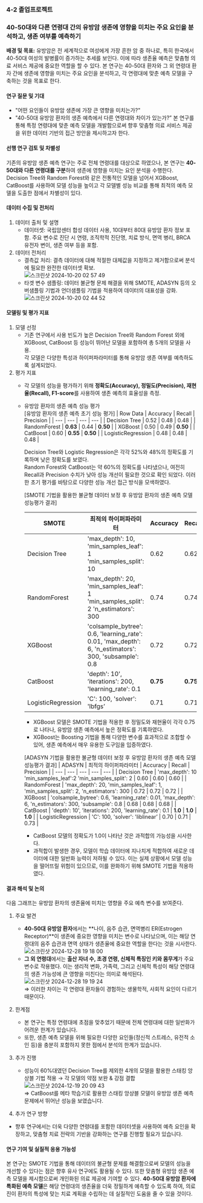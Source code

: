 ### 4-2 졸업프로젝트 

### 40-50대와 다른 연령대 간의 유방암 생존에 영향을 미치는 주요 요인을 분석하고, 생존 여부를 예측하기 <br>

**배경 및 목표:** 유방암은 전 세계적으로 여성에게 가장 흔한 암 중 하나로, 특히 한국에서 40-50대 여성의 발병률이 증가하는 추세를 보인다. 이에 따라 생존율 예측은 맞춤형 의료 서비스 제공에 중요한 역할을 할 수 있다. 본 연구는 40-50대 환자와 그 외 연령대 환자 간에 생존에 영향을 미치는 주요 요인을 분석하고, 각 연령대에 맞춘 예측 모델을 구축하는 것을 목표로 한다.

#### 연구 질문 및 기대

- "어떤 요인들이 유방암 생존에 가장 큰 영향을 미치는가?"
- "40-50대 유방암 환자의 생존 예측에서 다른 연령대와 차이가 있는가?”
    본 연구를 통해 특정 연령대에 맞춘 예측 모델을 개발함으로써 향후 맞춤형 의료 서비스 제공을 위한 데이터 기반의 접근 방안을 제시하고자 한다.
    

#### 선행 연구 검토 및 차별성

기존의 유방암 생존 예측 연구는 주로 전체 연령대를 대상으로 하였으나, 본 연구는 **40-50대와 다른 연령대를 구분**하여 생존에 영향을 미치는 요인 분석을 수행한다. <br>
Decision Tree와 Random Forest와 같은 전통적인 모델을 넘어서 XGBoost, CatBoost를 사용하여 모델 성능을 높이고 각 모델별 성능 비교를 통해 최적의 예측 모델을 도출한 점에서 차별성이 있다.

#### 데이터 수집 및 전처리

1. 데이터 출처 및 설명
    - 데이터셋: 국립암센터 합성 데이터 사용, 10대부터 80대 유방암 환자 정보 포함. 주요 변수로 진단 시 연령, 조직학적 진단명, 치료 방식, 면역 병리, BRCA 유전자 변이, 생존 여부 등을 포함.
2. 데이터 전처리
    - 결측값 처리: 결측 데이터에 대해 적절한 대체값을 지정하고 제거함으로써 분석에 필요한 완전한 데이터셋 확보.<br>
     ![스크린샷 2024-10-20 02 57 49](https://github.com/user-attachments/assets/9a62c716-f36f-41b2-b282-0c71a525796c)<br>
    - 타겟 변수 샘플링: 데이터 불균형 문제 해결을 위해 SMOTE, ADASYN 등의 오버샘플링 기법과 언더샘플링 기법을 적용하여 데이터의 대표성을 강화. <br>
     ![스크린샷 2024-10-20 02 44 52](https://github.com/user-attachments/assets/d3976a19-0e2f-442a-8355-a0192588b479)<br>

#### 모델링 및 평가 지표
1. 모델 선정
    - 기존 연구에서 사용 빈도가 높은 Decision Tree와 Random Forest 외에 XGBoost, CatBoost 등 성능이 뛰어난 모델을 포함하여 총 5개의 모델을 사용. <br>
      각 모델은 다양한 특성과 하이퍼파라미터를 통해 유방암 생존 여부를 예측하도록 설계되었다.
2. 평가 지표
    - 각 모델의 성능을 평가하기 위해 **정확도(Accuracy), 정밀도(Precision), 재현율(Recall), F1-score**를 사용하여 생존 예측의 효율성을 측정.
    - 유방암 환자의 생존 예측 성능 평가<br>
      [유방암 환자의 생존 예측 초기 성능 평가]
      | Row Data | Accuracy | Recall | Precision |
      | --- | --- | --- | --- |
      | Decision Tree | 0.52 | 0.48 | 0.48 |
      | RandomForest | **0.63** | 0.44 | **0.50** |
      | XGBoost | 0.50 | 0.49 | **0.50** |
      | CatBoost | 0.60 | **0.55** | **0.50** |
      | LogisticRegression | 0.48 | 0.48 | 0.48 |<br>
      
      Decision Tree와 Logistic Regression은 각각 52%와 48%의 정확도를 기록하며 낮은 정확도를 보였다.<br>
      Random Forest와 CatBoost는 약 60%의 정확도를 나타냈으나, 여전히 Recall과 Precision 수치가 낮아 성능 개선이 필요한 것으로 확인 되었다. 이러한 초기 평가를 바탕으로 다양한 성능 개선 접근 방식을 모색하였다.
        
      [SMOTE 기법을 활용한 불균형 데이터 보정 후 유방암 환자의 생존 예측 모델 성능평가 결과]
        
      | SMOTE | 최적의 하이퍼파라미터 | Accuracy | Recall | Precision |
      | --- | --- | --- | --- | --- |
      | Decision Tree | 'max_depth': 10, 'min_samples_leaf': 1 'min_samples_split': 10 | 0.62 | 0.62 | 0.62 |
      | RandomForest | 'max_depth': 20, 'min_samples_leaf': 1 'min_samples_split': 2 'n_estimators': 300 | 0.74 | 0.74 | 0.74 |
      | XGBoost | 'colsample_bytree': 0.6, 'learning_rate': 0.01, 'max_depth': 6, 'n_estimators': 300, 'subsample': 0.8 | 0.72 | 0.72 | 0.73 |
      | CatBoost | 'depth': 10', ’iterations': 200, 'learning_rate': 0.1 | **0.75** | **0.75** | **0.75** |
      | LogisticRegression | 'C': 100, 'solver': 'lbfgs’ | 0.71 | 0.71 | 0.73 | <br>
      
      - XGBoost 모델은 SMOTE 기법을 적용한 후 정밀도와 재현율이 각각 0.75로 나타나, 유방암 생존 예측에서 높은 정확도를 기록하였다. <br>
      - XGBoost는 Boosting 기법을 통해 다양한 변수를 효과적으로 조합할 수 있어, 생존 예측에서 매우 유용한 도구임을 입증하였다.
        
      [ADASYN 기법을 활용한 불균형 데이터 보정 후 유방암 환자의 생존 예측 모델 성능평가 결과]
      | ADASYN | 최적의 하이퍼파라미터 | Accuracy | Recall | Precision |
      | --- | --- | --- | --- | --- |
      | Decision Tree | 'max_depth': 10 'min_samples_leaf':2
      'min_samples_split': 2 | 0.60 | 0.60 | 0.60 |
      | RandomForest | 'max_depth': 20, 'min_samples_leaf': 1, 'min_samples_split': 2, 'n_estimators': 300 | 0.72 | 0.72 | 0.72 |
      | XGBoost | 'colsample_bytree': 0.6, 'learning_rate': 0.01, 'max_depth': 6, 'n_estimators': 300, 'subsample': 0.8 | 0.68 | 0.68 | 0.68 |
      | CatBoost | 'depth': 10', ’iterations': 200, 'learning_rate': 0.1 | **1.0** | **1.0** | **1.0** |
      | LogisticRegression | 'C': 100, 'solver': 'liblinear’ | 0.70 | 0.71 | 0.73 | <br>
      
      - CatBoost 모델의 정확도가 1.0이 나타난 것은 과적합의 가능성을 시사한다.<br>
      - 과적합이 발생한 경우, 모델이 학습 데이터에 지나치게 적합하여 새로운 데이터에 대한 일반화 능력이 저하될 수 있다. 이는 실제 상황에서 모델 성능을 떨어뜨릴 위험이 있으므로, 이를 완화하기 위해 SMOTE 기법을 적용하였다.
        
#### 결과 해석 및 논의
다음 그래프는 유방암 환자의 생존율에 미치는 영향을 주요 예측 변수를 보여준다.
1. 주요 발견
    - **40-50대 유방암 환자**에서는 **나이, 음주 습관, 면역병리 ER(Estrogen Receptor)**이 생존에 중요한 영향을 미치는 변수로 나타났으며, 이는 해당 연령대의 음주 습관과 면역 상태가 생존율에 중요한 역할을 한다는 것을 시사한다.<br>
     ![스크린샷 2024-12-28 19 18 00](https://github.com/user-attachments/assets/c3c55836-3ce8-43f6-8441-87715a17f3bb)<br>
    - **그 외 연령대**에서는 **출산 자녀 수, 초경 연령, 신체적 특징인 키와 몸무게**가 주요 변수로 작용했다. 이는 생리적 변화, 가족력, 그리고 신체적 특성이 해당 연령대의 생존 가능성에 큰 영향을 미친다는 의미로 해석된다.<br>
      ![스크린샷 2024-12-28 19 19 24](https://github.com/user-attachments/assets/c27e1b24-59e6-4565-8fbd-5e7c8c0e5572)<br>
      ⇒ 이러한 차이는 각 연령대 환자들이 경험하는 생물학적, 사회적 요인이 다르기 때문이다. 
    
2. 한계점
    - 본 연구는 특정 연령대에 초점을 맞추었기 때문에 전체 연령대에 대한 일반화가 어려운 한계가 있습니다.
    - 또한, 생존 예측 모델을 위해 필요한 다양한 요인들(정신적 스트레스, 유전적 소인 등)을 충분히 포함하지 못한 점에서 분석의 한계가 있습니다.
3. 추가 진행
    - 성능이 60%대였던 Decision Tree를 제외한 4개의 모델을 활용한 스태킹 앙상블 기법 적용 → 각 모델의 약점 보완 & 강점 결합<br>
      ![스크린샷 2024-12-19 20 09 43](https://github.com/user-attachments/assets/00e741f9-7a91-444d-b045-1e0c08ddca49)<br>
      ⇒ CatBoost를 메타 학습기로 활용한 스태킹 앙상블 모델이 유방암 생존 예측 문제에서 뛰어난 성능을 보였습니다.
        
4. 추가 연구 방향
- 향후 연구에서는 더욱 다양한 연령대를 포함한 데이터셋을 사용하여 예측 요인을 확장하고, 맞춤형 치료 전략의 기반을 강화하는 연구를 진행할 필요가 있습니다.

#### 연구 기여 및 실질적 응용 가능성
본 연구는 SMOTE 기법을 통해 데이터의 불균형 문제를 해결함으로써 모델의 성능을 개선할 수 있다는 점은 향후 유사 연구에도 활용될 수 있다. 또한  맞춤형 유방암 생존 예측 모델을 제시함으로써 개인화된 의료 제공에 기여할 수 있다. **40-50대 유방암 환자에 특화된 예측 모델**은 해당 연령대의 생존율을 더욱 정밀하게 예측할 수 있도록 하여, 의료진이 환자의 특성에 맞는 치료 계획을 수립하는 데 실질적인 도움을 줄 수 있을 것이다.
